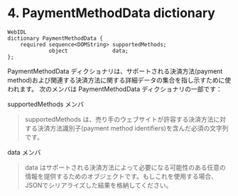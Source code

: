 # 4. PaymentMethodData dictionary
```
WebIDL
dictionary PaymentMethodData {
    required sequence<DOMString> supportedMethods;
             object              data;
};
```
PaymentMethodData ディクショナリは、サポートされる決済方法(payment method)および関連する決済方法に関する詳細データの集合を指し示すために使われます。
次のメンバは PaymentMethodData ディクショナリの一部です：

supportedMethods メンバ
> supportedMethods は、売り手のウェブサイトが許容する決済方法に対する決済方法識別子(payment method identifiers)を含んだ必須の文字列です。

data メンバ
> data はサポートされる決済方法によって必要になる可能性のある任意の情報を提供するためのオブジェクトです。もしこれを使用する場合、JSONでシリアライズした結果を格納してください。

